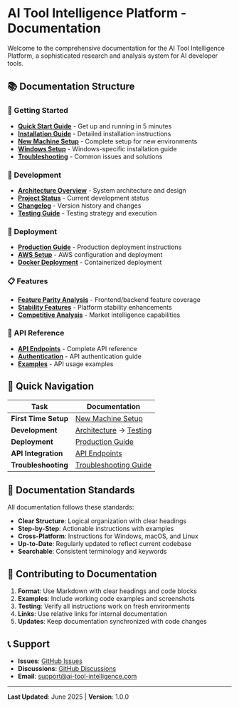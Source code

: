 # AI Tool Intelligence Platform - Documentation

Welcome to the comprehensive documentation for the AI Tool Intelligence Platform, a sophisticated research and analysis system for AI developer tools.

## 📚 Documentation Structure

### 🚀 Getting Started
- **[Quick Start Guide](setup/quick-start.md)** - Get up and running in 5 minutes
- **[Installation Guide](setup/installation.md)** - Detailed installation instructions
- **[New Machine Setup](setup/new-machine-setup.md)** - Complete setup for new environments
- **[Windows Setup](setup/windows-setup.md)** - Windows-specific installation guide
- **[Troubleshooting](setup/troubleshooting.md)** - Common issues and solutions

### 🔧 Development
- **[Architecture Overview](development/architecture.md)** - System architecture and design
- **[Project Status](development/project-status.md)** - Current development status
- **[Changelog](development/changelog.md)** - Version history and changes
- **[Testing Guide](development/testing.md)** - Testing strategy and execution

### 🚀 Deployment
- **[Production Guide](deployment/production.md)** - Production deployment instructions
- **[AWS Setup](setup/aws-setup.md)** - AWS configuration and deployment
- **[Docker Deployment](deployment/docker.md)** - Containerized deployment

### 📋 Features
- **[Feature Parity Analysis](features/feature-parity.md)** - Frontend/backend feature coverage
- **[Stability Features](features/stability-features.md)** - Platform stability enhancements
- **[Competitive Analysis](features/competitive-analysis.md)** - Market intelligence capabilities

### 🔌 API Reference
- **[API Endpoints](api/endpoints.md)** - Complete API reference
- **[Authentication](api/authentication.md)** - API authentication guide
- **[Examples](api/examples.md)** - API usage examples

## 🎯 Quick Navigation

| Task | Documentation |
|------|---------------|
| **First Time Setup** | [New Machine Setup](setup/new-machine-setup.md) |
| **Development** | [Architecture](development/architecture.md) → [Testing](development/testing.md) |
| **Deployment** | [Production Guide](deployment/production.md) |
| **API Integration** | [API Endpoints](api/endpoints.md) |
| **Troubleshooting** | [Troubleshooting Guide](setup/troubleshooting.md) |

## 📖 Documentation Standards

All documentation follows these standards:
- **Clear Structure**: Logical organization with clear headings
- **Step-by-Step**: Actionable instructions with examples
- **Cross-Platform**: Instructions for Windows, macOS, and Linux
- **Up-to-Date**: Regularly updated to reflect current codebase
- **Searchable**: Consistent terminology and keywords

## 🤝 Contributing to Documentation

1. **Format**: Use Markdown with clear headings and code blocks
2. **Examples**: Include working code examples and screenshots
3. **Testing**: Verify all instructions work on fresh environments
4. **Links**: Use relative links for internal documentation
5. **Updates**: Keep documentation synchronized with code changes

## 📞 Support

- **Issues**: [GitHub Issues](https://github.com/ai-tool-intelligence/platform/issues)
- **Discussions**: [GitHub Discussions](https://github.com/ai-tool-intelligence/platform/discussions)
- **Email**: support@ai-tool-intelligence.com

---

**Last Updated**: June 2025 | **Version**: 1.0.0